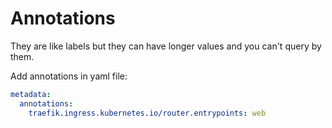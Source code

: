 # Annotations
They are like labels but they can have longer values and you can't query by them.

Add annotations in yaml file:
```yaml
metadata:
  annotations:
    traefik.ingress.kubernetes.io/router.entrypoints: web
```